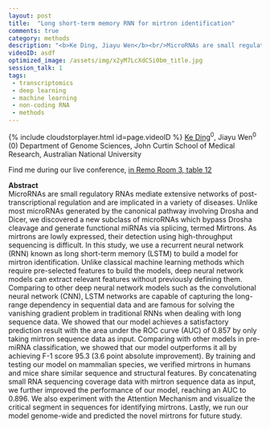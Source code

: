 ```yaml
---
layout: post
title:  "Long short-term memory RNN for mirtron identification"
comments: true
category: methods
description: "<b>Ke Ding, Jiayu Wen</b><br/>MicroRNAs are small regulatory RNAs mediate extens..."
videoID: asdf
optimized_image: /assets/img/x2yM7LcXdCSi0bm_title.jpg
session_talk: 1
tags:
 - transcriptomics
 - deep learning
 - machine learning
 - non-coding RNA
 - methods
---
```

{% include cloudstorplayer.html id=page.videoID %}
<u>Ke Ding</u><sup>0</sup>, Jiayu Wen<sup>0</sup><br/>
\(0\) Department of Genome Sciences, John Curtin School of Medical Research, Australian National University

Find me during our live conference, [in Remo Room 3, table 12](https://remo.co)

<b>Abstract</b><br/>
MicroRNAs are small regulatory RNAs mediate extensive networks of post-transcriptional regulation and are implicated in a variety of diseases. Unlike most microRNAs generated by the canonical pathway involving Drosha and Dicer, we discovered a new subclass of microRNAs which bypass Drosha cleavage and generate functional miRNAs via splicing, termed Mirtrons. As mirtrons are lowly expressed, their detection using high-throughput sequencing is difficult. In this study, we use a recurrent neural network \(RNN\) known as long short-term memory \(LSTM\) to build a model for mirtron identification. Unlike classical machine learning methods which require pre-selected features to build the models, deep neural network models can extract relevant features without previously defining them. Comparing to other deep neural network models such as the convolutional neural network \(CNN\),  LSTM networks are capable of capturing the long-range dependency in sequential data and are famous for solving the vanishing gradient problem in traditional RNNs when dealing with long sequence data. We showed that our model achieves a satisfactory prediction result with the area under the ROC curve \(AUC\) of 0.857 by only taking mirtron sequence data as input. Comparing with other models in pre-miRNA classification, we showed that our model outperforms it all by achieving F-1 score 95.3 \(3.6 point absolute improvement\). By training and testing our model on mammalian species, we verified mirtrons in humans and mice share similar sequence and structural features. By concatenating small RNA sequencing coverage data with mirtron sequence data as input, we further improved the performance of our model, reaching an AUC to 0.896. We also experiment with the Attention Mechanism and visualize the critical segment in sequences for identifying mirtrons. Lastly, we run our model genome-wide and predicted the novel mirtrons for future study.
